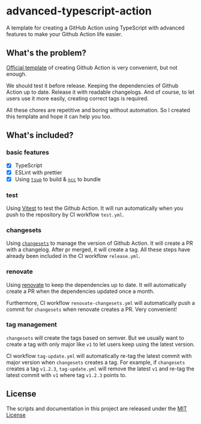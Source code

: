 # advanced-typescript-action

A template for creating a GitHub Action using TypeScript with advanced features to make your Github Action life easier.

## What's the problem?

[Official template](https://github.com/actions/typescript-action) of creating Github Action is very convenient, but not enough.

We should test it before release. Keeping the dependencies of Github Action up to date. Release it with readable changelogs. And of course, to let users use it more easily, creating correct tags is required.

All these chores are repetitive and boring without automation. So I created this template and hope it can help you too.

## What's included?

### basic features

- [x] TypeScript
- [x] ESLint with prettier
- [x] Using [`tsup`](https://github.com/egoist/tsup) to build & [`ncc`](https://github.com/vercel/ncc) to bundle

### test

Using [Vitest](https://vitest.dev/) to test the Github Action. It will run automatically when you push to the repository by CI workflow `test.yml`.

### changesets

Using [`changesets`](https://github.com/changesets/changesets) to manage the version of Github Action. It will create a PR with a changelog. After pr merged, it will create a tag. All these steps have already been included in the CI workflow `release.yml`.

### renovate

Using [renovate](https://github.com/renovatebot/renovate) to keep the dependencies up to date. It will automatically create a PR when the dependencies updated once a month.

Furthermore, CI workflow `renovate-changesets.yml` will automatically push a commit for `changesets` when renovate creates a PR. Very convenient!

### tag management

`changesets` will create the tags based on semver. But we usually want to create a tag with only major like `v1` to let users keep using the latest version.

CI workflow `tag-update.yml` will automatically re-tag the latest commit with major version when `changesets` creates a tag. For example, if `changesets` creates a tag `v1.2.3`, `tag-update.yml` will remove the latest `v1` and re-tag the latest commit with `v1` where tag `v1.2.3` points to.

## License

The scripts and documentation in this project are released under the [MIT License](./LICENSE)
